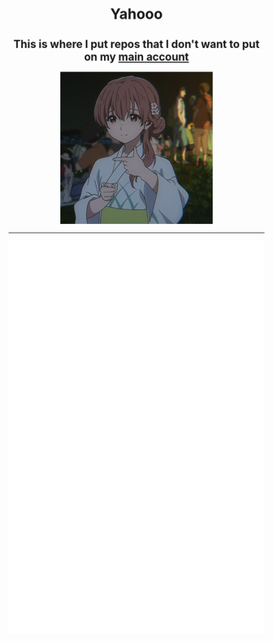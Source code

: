 <div align="center">
  <h1>Yahooo</h1>
  <h2>This is where I put repos that I don't want to put on my <a href="https://github.com/lordronz" target="_blank" rel="noopener noreferrer">main account</a></h2>
  <a href="https://koenokatachi.fandom.com/wiki/Sh%C5%8Dko_Nishimiya" target="_blank" rel="noopener noreferrer">
    <img src="https://raw.githubusercontent.com/lordronz-archive/.github/main/profile/shouko_nishimiya.png" alt="Shōko Nishimiya" width="300" height="300">
  </a>
</div>

---

<div align="center">
  <img src="https://github.com/lordronz-archive/.github/blob/main/github-metrics.svg" alt="Metrics">
</div>
